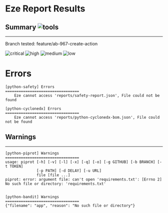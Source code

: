   
# Eze Report Results


## Summary  ![tools](https://img.shields.io/static/v1?style=plastic&label=Tools_executed&message=5&color=blue)
---

Branch tested: feature/ab-967-create-action


![critical](https://img.shields.io/static/v1?style=plastic&label=critical&message=0&color=red)
![high](https://img.shields.io/static/v1?style=plastic&label=high&message=0&color=orange)
![medium](https://img.shields.io/static/v1?style=plastic&label=medium&message=0&color=yellow)
![low](https://img.shields.io/static/v1?style=plastic&label=low&message=0&color=lightgrey)
            

Errors
=================================

    [python-safety] Errors
    =================================
        Eze cannot access 'reports/safety-report.json', File could not be found

    [python-cyclonedx] Errors
    =================================
        Eze cannot access 'reports/python-cyclonedx-bom.json', File could not be found

## Warnings
---

    [python-piprot] Warnings
    =================================
    usage: piprot [-h] [-v] [-l] [-x] [-q] [-o] [-g GITHUB] [-b BRANCH] [-t TOKEN]
                  [-p PATH] [-d DELAY] [-u URL]
                  file [file ...]
    piprot: error: argument file: can't open 'requirements.txt': [Errno 2] No such file or directory: 'requirements.txt'
    

    [python-bandit] Warnings
    =================================
    {"filename": "app", "reason": "No such file or directory"}

